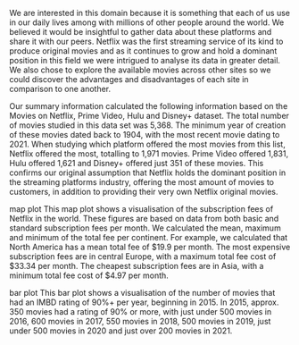 We are interested in this domain because it is something that each of us use in our daily lives among with millions of other people around the world. We believed it would be insightful to gather data about these platforms and share it with our peers. Netflix was the first streaming service of its kind to produce original movies and as it continues to grow and hold a dominant position in this field we were intrigued to analyse its data in greater detail.
We also chose to explore the available movies across other sites so we could discover the advantages and disadvantages of each site in comparison to one another. 

Our summary information calculated the following information based on the Movies on Netflix, Prime Video, Hulu and Disney+ dataset. The total number of movies studied in this data set was 5,368. The minimum year of creation of these movies dated back to 1904, with the most recent movie dating to 2021. When studying which platform offered the most movies from this list, Netflix offered the most, totalling to 1,971 movies. Prime Video offered 1,831, Hulu offered 1,621 and Disney+ offered just 351 of these movies. This confirms our original assumption that Netflix holds the dominant position in the streaming platforms industry, offering the most amount of movies to customers, in addition to providing their very own Netflix original movies. 


map plot
This map plot shows a visualisation of the subscription fees of Netflix in the world. These figures are based on data from both basic and standard subscription fees per month. We calculated the mean, maximum and minimum of the total fee per continent. For example, we calculated that North America has a mean total fee of $19.9 per month. The most expensive subscription fees are in central Europe, with a maximum total fee cost of $33.34 per month. The cheapest subscription fees are in Asia, with a minimum total fee cost of $4.97 per month.

bar plot
This bar plot shows a visualisation of the number of movies that had an IMBD rating of 90%+ per year, beginning in 2015. In 2015, approx. 350 movies had a rating of 90% or more, with just under 500 movies in 2016, 600 movies in 2017, 550 movies in 2018, 500 movies in 2019, just under 500 movies in 2020 and just over 200 movies in 2021. 
